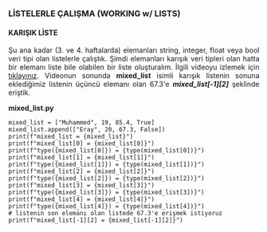 <h3>LİSTELERLE ÇALIŞMA (WORKING w/ LISTS)</h3>

<h4>KARIŞIK LİSTE</h4>
<p align="justify">Şu ana kadar (3. ve 4. haftalarda) elemanları string, integer, float veya bool veri tipi olan listelerle çalıştık. Şimdi elemanları karışık veri tipleri olan hatta bir elemanı liste bile olabilen bir liste oluşturalım. İlgili videoyu izlemek için <a href="https://www.youtube.com/watch?v=yUcQvadgCrc">tıklayınız</a>. Videonun sonunda <b>mixed_list</b> isimli karışık listenin sonuna eklediğimiz listenin üçüncü elemanı olan 67.3'e <b><i>mixed_list[-1][2]</i></b> şeklinde eriştik.</p>

<b>mixed_list.py</b>

```
mixed_list = ["Muhammed", 19, 85.4, True]
mixed_list.append(["Eray", 20, 67.3, False])
print(f"mixed_list = {mixed_list}")
print(f"mixed_list[0] = {mixed_list[0]}")
print(f"type({mixed_list[0]}) = {type(mixed_list[0])}")
print(f"mixed_list[1] = {mixed_list[1]}")
print(f"type({mixed_list[1]}) = {type(mixed_list[1])}")
print(f"mixed_list[2] = {mixed_list[2]}")
print(f"type({mixed_list[2]}) = {type(mixed_list[2])}")
print(f"mixed_list[3] = {mixed_list[3]}")
print(f"type({mixed_list[3]}) = {type(mixed_list[3])}")
print(f"mixed_list[4] = {mixed_list[4]}")
print(f"type({mixed_list[4]}) = {type(mixed_list[4])}")
# listenin son elemanı olan listede 67.3'e erişmek istiyoruz
print(f"mixed_list[-1][2] = {mixed_list[-1][2]}")
```